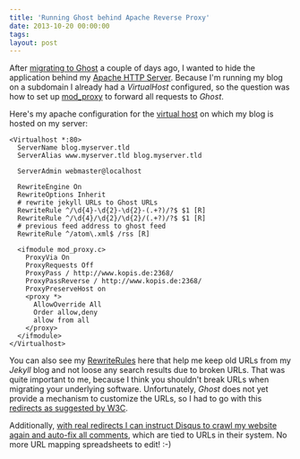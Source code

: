 ```yaml
---
title: 'Running Ghost behind Apache Reverse Proxy'
date: 2013-10-20 00:00:00 
tags: 
layout: post
---
```

After [migrating to Ghost][0] a couple of days ago, I wanted to hide the application behind my [Apache HTTP Server][1]. Because I'm running my blog on a subdomain I already had a *VirtualHost* configured, so the question was how to set up [mod_proxy][4] to forward all requests to *Ghost*.

Here's my apache configuration for the [virtual host][5] on which my blog is hosted on my server:

    <Virtualhost *:80>
      ServerName blog.myserver.tld
      ServerAlias www.myserver.tld blog.myserver.tld
      
      ServerAdmin webmaster@localhost
      
      RewriteEngine On
      RewriteOptions Inherit
      # rewrite jekyll URLs to Ghost URLs
      RewriteRule ^/\d{4}-\d{2}-\d{2}-(.+?)/?$ $1 [R]
      RewriteRule ^/\d{4}/\d{2}/\d{2}/(.+?)/?$ $1 [R]
      # previous feed address to ghost feed
      RewriteRule ^/atom\.xml$ /rss [R]
      
      <ifmodule mod_proxy.c>
        ProxyVia On
        ProxyRequests Off
        ProxyPass / http://www.kopis.de:2368/
        ProxyPassReverse / http://www.kopis.de:2368/
        ProxyPreserveHost on
        <proxy *>
          AllowOverride All
          Order allow,deny
          allow from all
        </proxy>
      </ifmodule>
    </Virtualhost>

You can also see my [RewriteRules][2] here that help me keep old URLs from my *Jekyll* blog and not loose any search results due to broken URLs. That was quite important to me, because I think you shouldn't break URLs when migrating your underlying software. Unfortunately, *Ghost* does not yet provide a mechanism to customize the URLs, so I had to go with this [redirects as suggested by W3C][3].

Additionally, [with real redirects I can instruct Disqus to crawl my website again and auto-fix all comments][6], which are tied to URLs in their system. No more URL mapping spreadsheets to edit! :-)

[0]: /migrating-from-jekyll-to-ghost/
[1]: https://httpd.apache.org/
[2]: https://httpd.apache.org/docs/current/rewrite/remapping.html
[3]: http://www.w3.org/QA/Tips/reback
[4]: https://httpd.apache.org/docs/2.2/mod/mod_proxy.html
[5]: https://httpd.apache.org/docs/2.2/vhosts/
[6]: http://help.disqus.com/customer/portal/articles/912834-redirect-crawler

